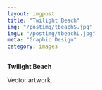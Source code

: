 ```yaml
---
layout: imgpost
title: "Twilight Beach"
img: "/postimg/tbeachS.jpg"
imgL: "/postimg/tbeachL.jpg"
meta: "Graphic Design"
category: images
---
```


<div class="WideTextBox">
    <p><strong>Twilight Beach</strong></p>
    <p>Vector artwork.</p>
</div>
